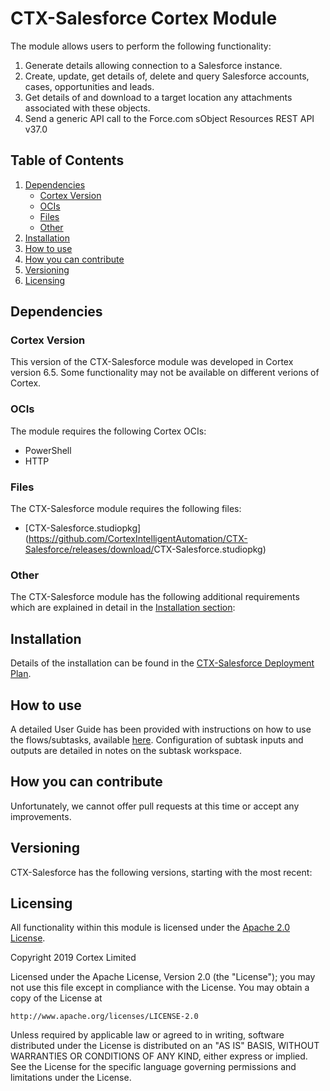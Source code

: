 # CTX-Salesforce Cortex Module

The module allows users to perform the following functionality:
1) Generate details allowing connection to a Salesforce instance.
2) Create, update, get details of, delete and query Salesforce accounts, cases, opportunities and leads.
3) Get details of and download to a target location any attachments associated with these objects.
4) Send a generic API call to the Force.com sObject Resources REST API v37.0

## Table of Contents
1) [Dependencies](#dependencies)
    * [Cortex Version](#cortex-version)
    * [OCIs](#ocis)
    * [Files](#files)
    * [Other](#other)
2) [Installation](#installation)
3) [How to use](#how-to-use)
4) [How you can contribute](#how-you-can-contribute)
5) [Versioning](#versioning)
6) [Licensing](#licensing)


## Dependencies
### Cortex Version
This version of the CTX-Salesforce module was developed in Cortex version 6.5. Some functionality may not be available on different verions of Cortex.

### OCIs
The  module requires the following Cortex OCIs:
* PowerShell
* HTTP

### Files
The CTX-Salesforce module requires the following files:
* [CTX-Salesforce.studiopkg](https://github.com/CortexIntelligentAutomation/CTX-Salesforce/releases/download/<Module Version>CTX-Salesforce.studiopkg)

### Other
The CTX-Salesforce module has the following additional requirements which are explained in detail in the [Installation section](#Installation):<Other Requirements>

## Installation
Details of the installation can be found in the [CTX-Salesforce Deployment Plan](https://github.com/CortexIntelligentAutomation/CTX-Salesforce/blob/master/CTX-Salesforce%20-%20Deployment%20Plan.pdf).
## How to use
A detailed User Guide has been provided with instructions on how to use the flows/subtasks, available [here](https://github.com/CortexIntelligentAutomation/CTX-Salesforce/blob/master/CTX-Salesforce%20-%20User%20Guide.pdf). Configuration of subtask inputs and outputs are detailed in notes on the subtask workspace.

## How you can contribute
Unfortunately, we cannot offer pull requests at this time or accept any improvements.

## Versioning
CTX-Salesforce has the following versions, starting with the most recent:<Module Version History>

## Licensing
All functionality within this module is licensed under the [Apache 2.0 License](https://www.apache.org/licenses/LICENSE-2.0).

Copyright 2019 Cortex Limited

Licensed under the Apache License, Version 2.0 (the "License");
you may not use this file except in compliance with the License.
You may obtain a copy of the License at

    http://www.apache.org/licenses/LICENSE-2.0

Unless required by applicable law or agreed to in writing, software
distributed under the License is distributed on an "AS IS" BASIS,
WITHOUT WARRANTIES OR CONDITIONS OF ANY KIND, either express or implied.
See the License for the specific language governing permissions and
limitations under the License.



